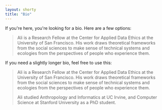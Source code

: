 ```yaml
---
layout: shorty
title: "Bio"
---
```



If you're here, you're looking for a bio. Here are a few options:

> Ali is a Research Fellow at the Center for Applied Data Ethics at the University of San Francisco. His work draws theoretical frameworks from the social sciences to make sense of technical systems and ecologies from the perspectives of people who experience them.

If you need a slightly longer bio, feel free to use this:

> Ali is a Research Fellow at the Center for Applied Data Ethics at the University of San Francisco. His work draws theoretical frameworks from the social sciences to make sense of technical systems and ecologies from the perspectives of people who experience them.
> 
> Ali studied Anthropology and Informatics at UC Irvine, and Computer Science at Stanford University as a PhD student.
